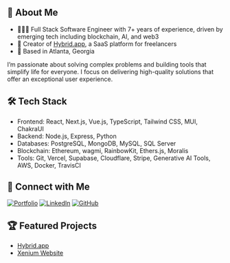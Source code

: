 ## 👋 About Me

- 👨🏾‍💻 Full Stack Software Engineer with 7+ years of experience, driven by emerging tech including blockchain, AI, and web3
- 🐺 Creator of [Hybrid.app](https://hybrid.app), a SaaS platform for freelancers
- 🍑 Based in Atlanta, Georgia

I’m passionate about solving complex problems and building tools that simplify life for everyone. I focus on delivering high-quality solutions that offer an exceptional user experience.

## 🛠️ Tech Stack

- Frontend: React, Next.js, Vue.js, TypeScript, Tailwind CSS, MUI, ChakraUI
- Backend: Node.js, Express, Python
- Databases: PostgreSQL, MongoDB, MySQL, SQL Server
- Blockchain: Ethereum, wagmi, RainbowKit, Ethers.js, Moralis
- Tools: Git, Vercel, Supabase, Cloudflare, Stripe, Generative AI Tools, AWS, Docker, TravisCI

## 🔗 Connect with Me

[![Portfolio](https://img.shields.io/badge/Portfolio-000000?style=for-the-badge&logo=About.me&logoColor=white)](https://hybrid.app/@taijon)
[![LinkedIn](https://img.shields.io/badge/LinkedIn-0077B5?style=for-the-badge&logo=linkedin&logoColor=white)](https://www.linkedin.com/in/taijonsmith)
[![GitHub](https://img.shields.io/badge/GitHub-100000?style=for-the-badge&logo=github&logoColor=white)](https://github.com/taijonsmith)

## 🏆 Featured Projects

- [Hybrid.app](https://hybrid.app)
- [Xenium Website](https://xenium.app)
